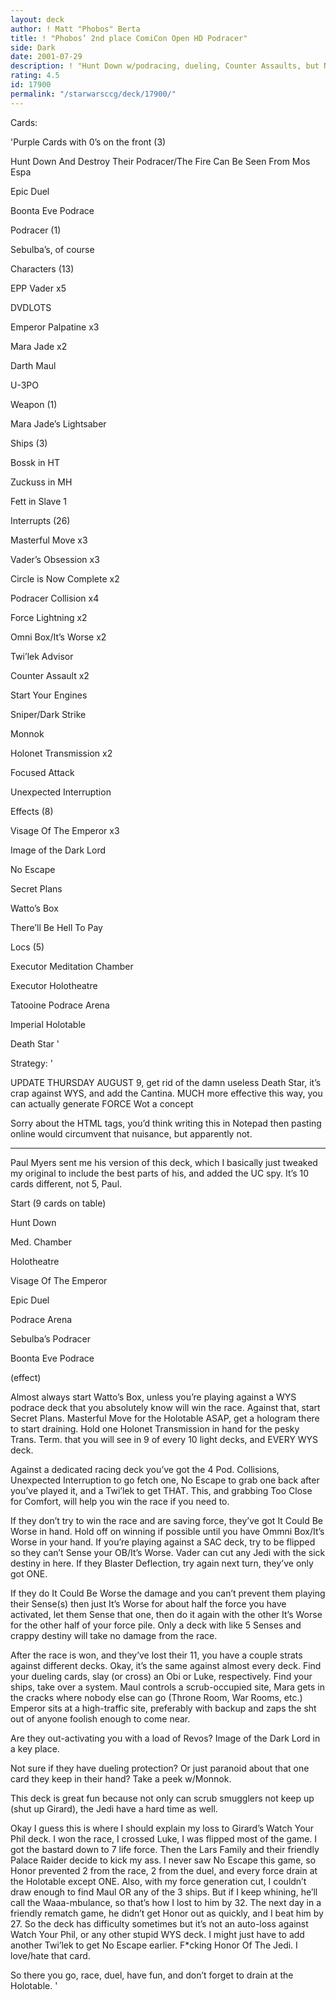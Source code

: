 ```yaml
---
layout: deck
author: ! Matt "Phobos" Berta
title: ! "Phobos’ 2nd place ComiCon Open HD Podracer"
side: Dark
date: 2001-07-29
description: ! "Hunt Down w/podracing, dueling, Counter Assaults, but NOT numbers. Numbers blow. Numbers are gay."
rating: 4.5
id: 17900
permalink: "/starwarsccg/deck/17900/"
---
```

Cards: 

'Purple Cards with 0’s on the front (3)

Hunt Down And Destroy Their Podracer/The Fire Can Be Seen From Mos Espa

Epic Duel

Boonta Eve Podrace


Podracer (1)

Sebulba’s, of course


Characters (13)

EPP Vader x5

DVDLOTS

Emperor Palpatine x3

Mara Jade x2

Darth Maul

U-3PO


Weapon (1)

Mara Jade&#8217;s Lightsaber


Ships (3)

Bossk in HT

Zuckuss in MH

Fett in Slave 1


Interrupts (26)

Masterful Move x3

Vader&#8217;s Obsession x3

Circle is Now Complete x2

Podracer Collision x4

Force Lightning x2

Omni Box/It&#8217;s Worse x2

Twi&#8217;lek Advisor

Counter Assault x2

Start Your Engines

Sniper/Dark Strike

Monnok

Holonet Transmission x2

Focused Attack

Unexpected Interruption


Effects (8)

Visage Of The Emperor x3

Image of the Dark Lord

No Escape

Secret Plans 

Watto’s Box 

There’ll Be Hell To Pay


Locs (5)

Executor Meditation Chamber

Executor Holotheatre

Tatooine Podrace Arena

Imperial Holotable

Death Star '

Strategy: '

UPDATE THURSDAY AUGUST 9, get rid of the damn useless Death Star, it’s crap against WYS, and add the Cantina. MUCH more effective this way, you can actually generate FORCE Wot a concept


Sorry about the HTML tags, you’d think writing this in Notepad then pasting online would circumvent that nuisance, but apparently not.

__________________________________________

Paul Myers sent me his version of this deck, which I basically just tweaked my original to include the best parts of his, and added the UC spy. It’s 10 cards different, not 5, Paul.



Start (9 cards on table)

Hunt Down

Med. Chamber

Holotheatre

Visage Of The Emperor

Epic Duel

Podrace Arena

Sebulba’s Podracer

Boonta Eve Podrace

(effect)


Almost always start Watto’s Box, unless you’re playing against a WYS podrace deck that you absolutely know will win the race. Against that, start Secret Plans. Masterful Move for the Holotable ASAP, get a hologram there to start draining. Hold one Holonet Transmission in hand for the pesky Trans. Term. that you will see in 9 of every 10 light decks, and EVERY WYS deck.


Against a dedicated racing deck you’ve got the 4 Pod. Collisions, Unexpected Interruption to go fetch one, No Escape to grab one back after you’ve played it, and a Twi’lek to get THAT. This, and grabbing Too Close for Comfort, will help you win the race if you need to.


If they don’t try to win the race and are saving force, they’ve got It Could Be Worse in hand. Hold off on winning if possible until you have Ommni Box/It’s Worse in your hand. If you’re playing against a SAC deck, try to be flipped so they can’t Sense your OB/It’s Worse. Vader can cut any Jedi with the sick destiny in here. If they Blaster Deflection, try again next turn, they’ve only got ONE.


If they do It Could Be Worse the damage and you can’t prevent them playing their Sense(s) then just It’s Worse for about half the force you have activated, let them Sense that one, then do it again with the other It’s Worse for the other half of your force pile. Only a deck with like 5 Senses and crappy destiny will take no damage from the race.


After the race is won, and they’ve lost their 11, you have a couple strats against different decks. Okay, it’s the same against almost every deck. Find your dueling cards, slay (or cross) an Obi or Luke, respectively. Find your ships, take over a system. Maul controls a scrub-occupied site, Mara gets in the cracks where nobody else can go (Throne Room, War Rooms, etc.) Emperor sits at a high-traffic site, preferably with backup and zaps the sht out of anyone foolish enough to come near.


Are they out-activating you with a load of Revos? Image of the Dark Lord in a key place.


Not sure if they have dueling protection? Or just paranoid about that one card they keep in their hand? Take a peek w/Monnok.


This deck is great fun because not only can scrub smugglers not keep up (shut up Girard), the Jedi have a hard time as well.


Okay I guess this is where I should explain my loss to Girard’s Watch Your Phil deck. I won the race, I crossed Luke, I was flipped most of the game. I got the bastard down to 7 life force. Then the Lars Family and their friendly Palace Raider decide to kick my ass. I never saw No Escape this game, so Honor prevented 2 from the race, 2 from the duel, and every force drain at the Holotable except ONE. Also, with my force generation cut, I couldn’t draw enough to find Maul OR any of the 3 ships. But if I keep whining, he’ll call the Waaa-mbulance, so that’s how I lost to him by 32. The next day in a friendly rematch game, he didn’t get Honor out as quickly, and I beat him by 27. So the deck has difficulty sometimes but it’s not an auto-loss against Watch Your Phil, or any other stupid WYS deck. I might just have to add another Twi’lek to get No Escape earlier. F*cking Honor Of The Jedi. I love/hate that card.


So there you go, race, duel, have fun, and don’t forget to drain at the Holotable.     '
